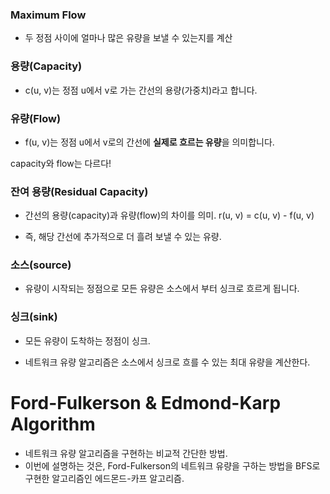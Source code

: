 
### Maximum Flow 
- 두 정점 사이에 얼마나 많은 유량을 보낼 수 있는지를 계산 


### 용량(Capacity)

- c(u, v)는 정점 u에서 v로 가는 간선의 용량(가중치)라고 합니다.

 
### 유량(Flow) 

- f(u, v)는 정점 u에서 v로의 간선에 **실제로 흐르는 유량**을 의미합니다.

capacity와 flow는 다르다!


### 잔여 용량(Residual Capacity) 

- 간선의 용량(capacity)과 유량(flow)의 차이를 의미.  r(u, v) = c(u, v) - f(u, v)

- 즉, 해당 간선에 추가적으로 더 흘려 보낼 수 있는 유량. 

 
### 소스(source)

- 유량이 시작되는 정점으로 모든 유량은 소스에서 부터 싱크로 흐르게 됩니다.

 
### 싱크(sink)

- 모든 유량이 도착하는 정점이 싱크. 

- 네트워크 유량 알고리즘은 소스에서 싱크로 흐를 수 있는 최대 유량을 계산한다.



# Ford-Fulkerson & Edmond-Karp Algorithm

- 네트워크 유량 알고리즘을 구현하는 비교적 간단한 방법.
- 이번에 설명하는 것은, Ford-Fulkerson의 네트워크 유량을 구하는 방법을 BFS로 구현한 알고리즘인 에드몬드-카프 알고리즘.

